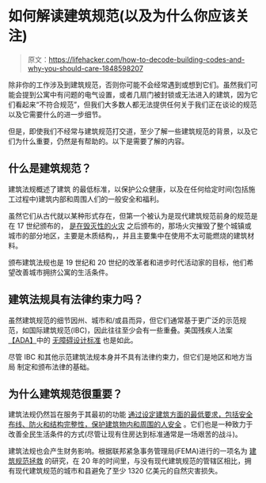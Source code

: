 # 如何解读建筑规范(以及为什么你应该关注)

> 原文：<https://lifehacker.com/how-to-decode-building-codes-and-why-you-should-care-1848598207>

除非你的工作涉及到建筑规范，否则你可能不会经常遇到或想到它们。虽然我们可能会提到公寓中有问题的电气设置，或者几扇门被封锁或无法进入的建筑，因为它们看起来“不符合规范”，但我们大多数人都无法提供任何关于我们正在谈论的规范以及它需要什么的进一步细节。



但是，即使我们不经常与建筑规范打交道，至少了解一些建筑规范的背景，以及它们为什么重要，仍然是有帮助的。以下是需要了解的内容。

## 什么是建筑规范？

建筑法规概述了建筑 的最低标准，以保护公众健康，以及在任何给定时间(包括施工过程中)建筑内部和周围人们的一般安全和福利。

虽然它们从古代就以某种形式存在，但第一个被认为是现代建筑规范前身的规范是在 17 世纪颁布的， [是在毁灭性的火灾](https://www.northernarchitecture.us/interior-design-2/historical-overview-of-building-codes-and-standards.html) 之后颁布的，那场火灾摧毁了整个城镇或城市的部分地区，主要是木质结构，，并且主要集中在使用不太可能燃烧的建筑材料。

颁布建筑法规也是 19 世纪和 20 世纪的改革者和进步时代活动家的目标，他们希望改善城市拥挤公寓的生活条件。

## 建筑法规具有法律约束力吗？

虽然建筑规范的细节因州、城市和/或县而异，但它们通常基于更广泛的示范规范，如国际建筑规范(IBC)，因此往往至少会有一些重叠。美国残疾人法案[【ADA】](https://www.ada.gov/index.html)中的 [无障碍设计标准](https://www.ada.gov/2010ADAstandards_index.htm) 也是如此。

尽管 IBC 和其他示范建筑法规本身并不具有法律约束力，但它们是地区和地方当局 制定和颁布法律的基础。

## 为什么建筑规范很重要？

建筑法规仍然旨在服务于其最初的功能 [通过设定建筑方面的最低要求，包括安全布线、防火和结构完整性，保护建筑物内和周围的人安全](https://www.fema.gov/blog/5-reasons-building-codes-should-matter-you) 。它们也是一种致力于改善全民生活条件的方式(尽管让现有住房达到标准通常是一场艰苦的战斗)。

建筑法规也会产生财务影响。根据联邦紧急事务管理局(FEMA)进行的一项名为 [建筑规范拯救](https://www.fema.gov/emergency-managers/risk-management/building-science/building-codes-save-study) 的研究，在 20 年的时间里，与没有现代建筑规范的管辖区相比，拥有现代建筑规范的城市和县避免了至少 1320 亿美元的自然灾害损失。